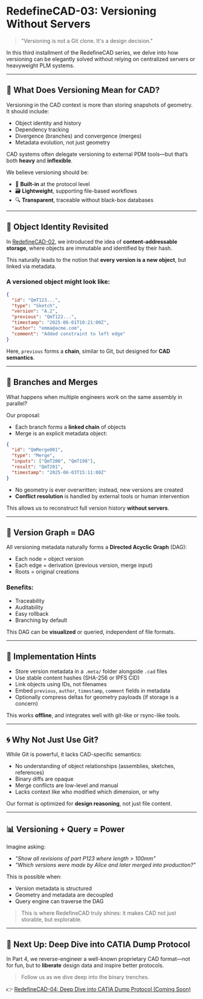 # RedefineCAD-03: Versioning Without Servers

> "Versioning is not a Git clone. It's a design decision."

In this third installment of the RedefineCAD series, we delve into how versioning can be elegantly solved without relying on centralized servers or heavyweight PLM systems.

---

## 🔁 What Does Versioning Mean for CAD?

Versioning in the CAD context is more than storing snapshots of geometry. It should include:

- Object identity and history
- Dependency tracking
- Divergence (branches) and convergence (merges)
- Metadata evolution, not just geometry

CAD systems often delegate versioning to external PDM tools—but that’s both **heavy** and **inflexible**.

We believe versioning should be:

- 🧱 **Built-in** at the protocol level
- 🗃️ **Lightweight**, supporting file-based workflows
- 🔍 **Transparent**, traceable without black-box databases

---

## 📐 Object Identity Revisited

In [RedefineCAD-02](https://github.com/beiji-ma/redefinecad/blob/main/articles/redefine_cad_02_storage.md), we introduced the idea of **content-addressable storage**, where objects are immutable and identified by their hash.

This naturally leads to the notion that **every version is a new object**, but linked via metadata.

### A versioned object might look like:

```json
{
  "id": "QmT123...",
  "type": "Sketch",
  "version": "A.2",
  "previous": "QmT122...",
  "timestamp": "2025-06-01T10:21:00Z",
  "author": "emma@acme.com",
  "comment": "Added constraint to left edge"
}
```

Here, `previous` forms a **chain**, similar to Git, but designed for **CAD semantics**.

---

## 🌿 Branches and Merges

What happens when multiple engineers work on the same assembly in parallel?

Our proposal:

- Each branch forms a **linked chain** of objects
- Merge is an explicit metadata object:

```json
{
  "id": "QmMerge001",
  "type": "Merge",
  "inputs": ["QmT200", "QmT198"],
  "result": "QmT201",
  "timestamp": "2025-06-03T15:11:00Z"
}
```

- No geometry is ever overwritten; instead, new versions are created
- **Conflict resolution** is handled by external tools or human intervention

This allows us to reconstruct full version history **without servers**.

---

## 🧪 Version Graph = DAG

All versioning metadata naturally forms a **Directed Acyclic Graph** (DAG):

- Each node = object version
- Each edge = derivation (previous version, merge input)
- Roots = original creations

### Benefits:

- Traceability
- Auditability
- Easy rollback
- Branching by default

This DAG can be **visualized** or queried, independent of file formats.

---

## 🔧 Implementation Hints

- Store version metadata in a `.meta/` folder alongside `.cad` files
- Use stable content hashes (SHA-256 or IPFS CID)
- Link objects using IDs, not filenames
- Embed `previous`, `author`, `timestamp`, `comment` fields in metadata
- Optionally compress deltas for geometry payloads (if storage is a concern)

This works **offline**, and integrates well with git-like or rsync-like tools.

---

## 🌀 Why Not Just Use Git?

While Git is powerful, it lacks CAD-specific semantics:

- No understanding of object relationships (assemblies, sketches, references)
- Binary diffs are opaque
- Merge conflicts are low-level and manual
- Lacks context like who modified which dimension, or why

Our format is optimized for **design reasoning**, not just file content.

---

## 📊 Versioning + Query = Power

Imagine asking:

- *"Show all revisions of part P123 where length > 100mm"*
- *"Which versions were made by Alice and later merged into production?"*

This is possible when:

- Version metadata is structured
- Geometry and metadata are decoupled
- Query engine can traverse the DAG

> This is where RedefineCAD truly shines: it makes CAD not just storable, but explorable.

---

## 🧭 Next Up: Deep Dive into CATIA Dump Protocol

In Part 4, we reverse-engineer a well-known proprietary CAD format—not for fun, but to **liberate** design data and inspire better protocols.

> Follow us as we dive deep into the binary trenches.

👉 [RedefineCAD-04: Deep Dive into CATIA Dump Protocol (Coming Soon)](https://github.com/beiji-ma/redefinecad/blob/main/articles/redefine_cad_04_dump.md)

